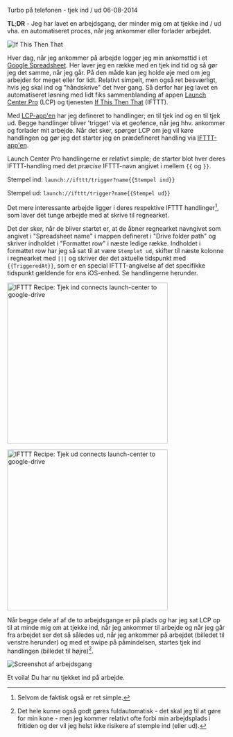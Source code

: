 Turbo p&aring; telefonen - tjek ind / ud
06-08-2014

**TL**;**DR** - Jeg har lavet en arbejdsgang, der minder mig om at tjekke ind / ud vha. en automatiseret proces, når jeg ankommer eller forlader arbejdet.

![If This Then That](http://static.logiskhave.dk/20140806_ifttt@2x.jpg)

Hver dag, når jeg ankommer på arbejde logger jeg min ankomsttid i et [Google Spreadsheet][]. Her laver jeg en række med en tjek ind tid og så gør jeg det samme, når jeg går. På den måde kan jeg holde øje med om jeg arbejder for meget eller for lidt. Relativt simpelt, men også ret besværligt, hvis jeg skal ind og "håndskrive" det hver gang. Så derfor har jeg lavet en automatiseret løsning med lidt fiks sammenblanding af appen [Launch Center Pro][] (LCP) og tjenesten [If This Then That][IFTTT] (IFTTT). 

Med [LCP-app'en][] har jeg defineret to handlinger; en til tjek ind og en til tjek ud. Begge handlinger bliver 'trigget' via et geofence, når jeg hhv. ankommer og forlader mit arbejde. Når det sker, spørger LCP om jeg vil køre handlingen og gør jeg det starter jeg en prædefineret handling via [IFTTT-app'en][].

Launch Center Pro handlingerne er relativt simple; de starter blot hver deres IFTTT-handling med det *præcise* IFTTT-navn angivet i mellem `{{` og `}}`.

Stempel ind: `launch://ifttt/trigger?name{{Stempel ind}}`
 
Stempel ud: `launch://ifttt/trigger?name{{Stempel ud}}`

Det mere interessante arbejde ligger i deres respektive IFTTT handlinger[^1], som laver det tunge arbejde med at skrive til regnearket. 

Det der sker, når de bliver startet er, at de åbner regnearket navngivet som angivet i "Spreadsheet name" i mappen defineret i "Drive folder path" og skriver indholdet i "Formattet row" i næste ledige række. Indholdet i formattet row har jeg så sat til at være `Stemplet ud`, skifter til næste kolonne i regnearket med `|||` og skriver der det aktuelle tidspunkt med `{{TriggeredAt}}`, som er en special IFTTT-angivelse af det specifikke tidspunkt gældende for ens iOS-enhed. Se handlingerne herunder.

<a href="https://ifttt.com/view_embed_recipe/194027-tjek-ind" target = "_blank" class="embed_recipe embed_recipe-l_8" id= "embed_recipe-194027"><img src= 'https://ifttt.com/recipe_embed_img/194027' alt="IFTTT Recipe: Tjek ind connects launch-center to google-drive" width="370px" style="max-width:100%"/></a><script async type="text/javascript" src= "//ifttt.com/assets/embed_recipe.js"></script>

<a href="https://ifttt.com/view_embed_recipe/194028-tjek-ud" target = "_blank" class="embed_recipe embed_recipe-l_7" id= "embed_recipe-194028"><img src= 'https://ifttt.com/recipe_embed_img/194028' alt="IFTTT Recipe: Tjek ud connects launch-center to google-drive" width="370px" style="max-width:100%"/></a><script async type="text/javascript" src= "//ifttt.com/assets/embed_recipe.js"></script>

Når begge dele af af de to arbejdsgange er på plads *og* har jeg sat LCP op til at minde mig om at tjekke ind, når jeg ankommer til arbejde og når jeg går fra arbejdet ser det så således ud, når jeg ankommer på arbejdet (billedet til venstre herunder) og med et swipe på  påmindelsen, startes tjek ind handlingen (billedet til højre)[^2]. 

![Screenshot af arbejdsgang](http://static.logiskhave.dk/20140806_iphone_screenshot@2x.png)

Et voila! Du har nu tjekket ind på arbejde.

[Launch Center Pro]: http://contrast.co/launch-center-pro/
[LCP-app'en]: https://itunes.apple.com/da/app/launch-center-pro/id532016360?mt=8
[Google Spreadsheet]: http://www.google.com/sheets/about/
[IFTTT]: http://ifttt.com
[IFTTT-app'en]: https://itunes.apple.com/dk/app/ifttt/id660944635?mt=8

[^1]: Selvom de faktisk også er ret simple.
[^2]: Det hele kunne også godt gøres fuldautomatisk - det skal jeg til at gøre for min kone - men jeg kommer relativt ofte forbi min arbejdsplads i fritiden og der vil jeg helst ikke risikere af stemple ind (eller ud).